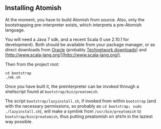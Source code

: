 Installing Atomish
------------------

At the moment, you have to build Atomish from source. Also, only the bootstrapping pre-interpreter exists, which interprets a pre-Atomish language.

You will need a Java 7 sdk, and a recent Scala (I use 2.10.1 for development). Both should be available from your package manager, or as direct downloads from [Oracle](oracle.com) (probably [Technetwork downloads](http://www.oracle.com/technetwork/indexes/downloads/index.html)) and [http://www.scala-lang.org/](http://www.scala-lang.org/).

Then from the project root:

    cd bootstrap
    ./mk.sh

Once you have built it, the preinterpreter can be invoked through a shellscript found at `bootstrap/bin/preatomish`.

The script `bootstrap/lazyinstall.sh`, if invoked from within `bootstrap` (and with the necessary permissions, so probably as `cd bootstrap; sudo ./lazyinstall.sh`), will make a symlink from `/usr/bin/preatomish` to `bootstrap/bin/preatomish`, thus putting preatomish on `$PATH` in the laziest way possible.
